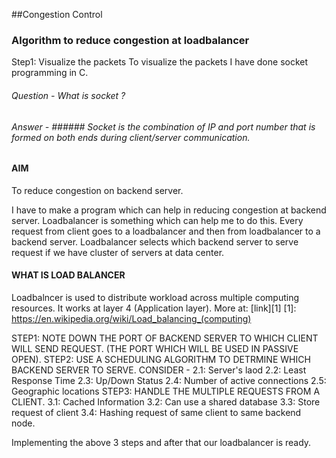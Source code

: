 ##Congestion Control

### Algorithm to reduce congestion at loadbalancer ###

  Step1: Visualize the packets
	To visualize the packets I have done socket programming in C.

###### Question - What is socket ? ######
###### Answer - ###### Socket is the combination of IP and port number that is formed on both ends during client/server communication.

#### AIM ####
To reduce congestion on backend server.

I have to make a program which can help in reducing congestion at backend server. Loadbalancer is something which can help me to do this. 
Every request from client goes to a loadbalancer and then from loadbalancer to a backend server. Loadbalancer selects which backend server to 
serve request if we have cluster of servers at data center. 

#### WHAT IS LOAD BALANCER ####
Loadbalncer is used to distribute workload across multiple computing resources. It works at layer 4 (Application layer).
More at: [link][1]
[1]: https://en.wikipedia.org/wiki/Load_balancing_(computing)

STEP1: NOTE DOWN THE PORT OF BACKEND SERVER TO WHICH CLIENT WILL SEND REQUEST. (THE PORT WHICH WILL BE USED IN PASSIVE OPEN).
STEP2: USE A SCHEDULING ALGORITHM TO DETRMINE WHICH BACKEND SERVER TO SERVE. CONSIDER  - 
	2.1: Server's laod
	2.2: Least Response Time
	2.3: Up/Down Status
	2.4: Number of active connections
	2.5: Geographic locations
STEP3: HANDLE THE MULTIPLE REQUESTS FROM A CLIENT.
	3.1: Cached Information
	3.2: Can use a shared database
	3.3: Store request of client
	3.4: Hashing request of same client to same backend node.

Implementing the above 3 steps and after that our loadbalancer is ready.



